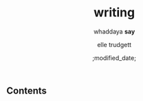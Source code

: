 ---
title: writing
subtitle: whaddaya **say**
author: elle trudgett
date: ;modified_date;
lang: en
toc: true
toc-title: Contents
---